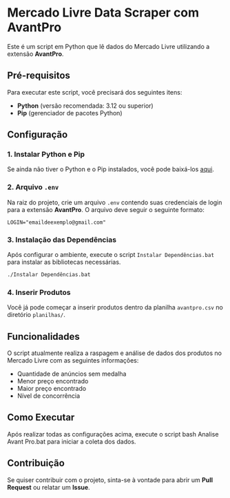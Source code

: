 
# Mercado Livre Data Scraper com AvantPro

Este é um script em Python que lê dados do Mercado Livre utilizando a extensão **AvantPro**.

## Pré-requisitos

Para executar este script, você precisará dos seguintes itens:

- **Python** (versão recomendada: 3.12 ou superior)
- **Pip** (gerenciador de pacotes Python)

## Configuração

### 1. Instalar Python e Pip

Se ainda não tiver o Python e o Pip instalados, você pode baixá-los [aqui](https://www.python.org/downloads/).

### 2. Arquivo `.env`

Na raiz do projeto, crie um arquivo `.env` contendo suas credenciais de login para a extensão **AvantPro**. O arquivo deve seguir o seguinte formato:

```env
LOGIN="emaildeexemplo@gmail.com"
```

### 3. Instalação das Dependências

Após configurar o ambiente, execute o script `Instalar Dependências.bat` para instalar as bibliotecas necessárias.

```bash
./Instalar Dependências.bat
```

### 4. Inserir Produtos

Você já pode começar a inserir produtos dentro da planilha `avantpro.csv` no diretório `planilhas/`.

## Funcionalidades

O script atualmente realiza a raspagem e análise de dados dos produtos no Mercado Livre com as seguintes informações:

- Quantidade de anúncios sem medalha
- Menor preço encontrado
- Maior preço encontrado
- Nível de concorrência

## Como Executar

Após realizar todas as configurações acima, execute o script bash Analise Avant Pro.bat para iniciar a coleta dos dados.

## Contribuição

Se quiser contribuir com o projeto, sinta-se à vontade para abrir um **Pull Request** ou relatar um **Issue**.
